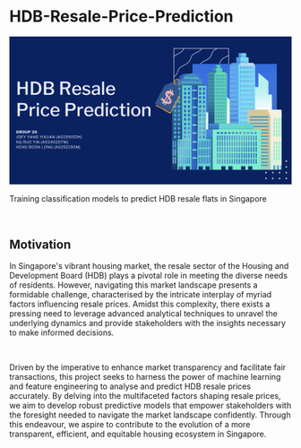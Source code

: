 <h1>HDB-Resale-Price-Prediction </h1>
<img src="img/cover.png" style="border: none;">
<p>Training classification models to predict HDB resale flats in Singapore</p>
<br>
<h2>Motivation</h2>
<p>In Singapore's vibrant housing market, the resale sector of the Housing and Development Board (HDB) plays a pivotal role in meeting the diverse needs of residents. However, navigating this market landscape presents a formidable challenge, characterised by the intricate interplay of myriad factors influencing resale prices. Amidst this complexity, there exists a pressing need to <span>leverage advanced analytical techniques to unravel the underlying dynamics and provide stakeholders with the insights necessary to make informed decisions</span>.</p> 
<br>
<p>Driven by the imperative to enhance market transparency and facilitate fair transactions, this project seeks to harness the power of machine learning and feature engineering to analyse and predict HDB resale prices accurately. By delving into the multifaceted factors shaping resale prices, we aim to develop robust predictive models that empower stakeholders with the foresight needed to navigate the market landscape confidently. Through this endeavour, we aspire to contribute to the evolution of a more transparent, efficient, and equitable housing ecosystem in Singapore.</p>
